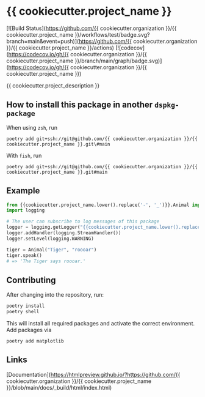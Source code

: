 # {{ cookiecutter.project_name }}

[![Build Status](https://github.com/{{ cookiecutter.organization }}/{{ cookiecutter.project_name }}/workflows/test/badge.svg?branch=main&event=push)](https://github.com/{{ cookiecutter.organization }}/{{ cookiecutter.project_name }}/actions)
[![codecov](https://codecov.io/gh/{{ cookiecutter.organization }}/{{ cookiecutter.project_name }}/branch/main/graph/badge.svg)](https://codecov.io/gh/{{ cookiecutter.organization }}/{{ cookiecutter.project_name }})

{{ cookiecutter.project_description }}


## How to install this package in another `dspkg-package` 
When using `zsh`, run

```poetry add git+ssh://git@github.com/{{ cookiecutter.organization }}/{{ cookiecutter.project_name }}.git\#main```

With `fish`, run

```poetry add git+ssh://git@github.com/{{ cookiecutter.organization }}/{{ cookiecutter.project_name }}.git#main```



## Example

```python
from {{cookiecutter.project_name.lower().replace('-', '_')}}.Animal import Animal
import logging

# The user can subscribe to log messages of this package
logger = logging.getLogger("{{cookiecutter.project_name.lower().replace('-', '_')}}")
logger.addHandler(logging.StreamHandler())
logger.setLevel(logging.WARNING)

tiger = Animal("Tiger", "roooar")
tiger.speak()
# => 'The Tiger says roooar.'
```



## Contributing

After changing into the repository, run:
```bash
poetry install
poetry shell
```
This will install all required packages and activate the correct environment.
Add packages via 
```
poetry add matplotlib
```

## Links


[Documentation](https://htmlpreview.github.io/?https://github.com/{{ cookiecutter.organization }}/{{ cookiecutter.project_name }}/blob/main/docs/_build/html/index.html)


